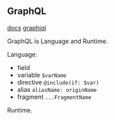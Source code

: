 GraphQL
-

[docs](http://graphql.org/code/#javascript)
[graphiql](https://graphql.github.io/swapi-graphql/)

GraphQL is Language and Runtime.

Language:
* field
* variable `$varName`
* directive `@include(if: $var)`
* alias `aliasName: originName`
* fragment `...FragmentName`

Runtime.
